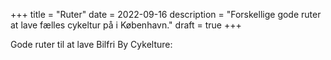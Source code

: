 +++
title = "Ruter"
date = 2022-09-16
description = "Forskellige gode ruter at lave fælles cykeltur på i København."
draft = true
+++

Gode ruter til at lave Bilfri By Cykelture:

<div id="map">
</div>

<script>
    var map = L.map('map').setView([55.69, 12.568337], 13);

    L.tileLayer('https://tile.openstreetmap.org/{z}/{x}/{y}.png', {
    maxZoom: 19,
    attribution: '&copy; <a href="http://www.openstreetmap.org/copyright">OpenStreetMap</a>'
}).addTo(map);

    var latlngs = [
            [55.6, 12.568337],
            [55.69, 12],
            [55.69, 12.568337]
    ];

    var rute1 = L.polyline(latlngs).addTo(map);

    // zoom the map to the polyline

    
</script>